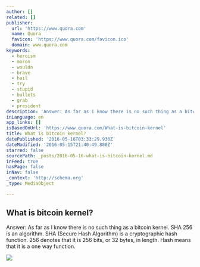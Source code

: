 ```yaml
---
author: []
related: []
publisher:
  url: 'https://www.quora.com'
  name: Quora
  favicon: 'https://www.quora.com/favicon.ico'
  domain: www.quora.com
keywords:
  - heroism
  - moron
  - wouldn
  - brave
  - hail
  - try
  - stupid
  - bullets
  - grab
  - president
description: 'Answer: As far as I know there is no such thing as a bitcoin kernel. SHA 256 is an algorithm. SHA (Secure Hash Algorithm) is a cryptographic hash function. 256 denotes that it is 256 bits, or 32 bytes, in length. Hash means that it is a one way function.'
inLanguage: en
app_links: []
isBasedOnUrl: 'https://www.quora.com/What-is-bitcoin-kernel'
title: What is bitcoin kernel?
datePublished: '2016-05-16T03:33:29.936Z'
dateModified: '2016-05-15T21:40:49.808Z'
starred: false
sourcePath: _posts/2016-05-16-what-is-bitcoin-kernel.md
inFeed: true
hasPage: false
inNav: false
_context: 'http://schema.org'
_type: MediaObject

---
```

<article style=""><h1>What is bitcoin kernel?</h1><p>Answer: As far as I know there is no such thing as a bitcoin kernel. SHA 256 is an algorithm. SHA (Secure Hash Algorithm) is a cryptographic hash function. 256 denotes that it is 256 bits, or 32 bytes, in length. Hash means that it is a one way function.</p><img src="https://qsf.is.quoracdn.net/-images.new_grid.fb_share_default.pnge6dde9cfa6e03c43.png" /></article>